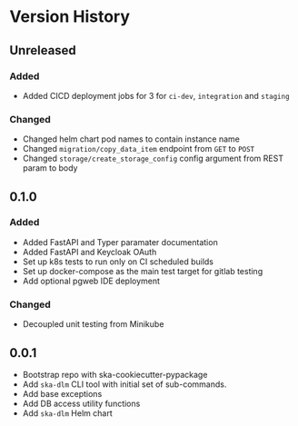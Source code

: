 # Version History

## Unreleased

### Added

* Added CICD deployment jobs for 3 for `ci-dev`, `integration` and `staging`

### Changed

* Changed helm chart pod names to contain instance name
* Changed `migration/copy_data_item` endpoint from `GET` to `POST`
* Changed `storage/create_storage_config` config argument from REST param to body

## 0.1.0

### Added

* Added FastAPI and Typer paramater documentation
* Added FastAPI and Keycloak OAuth
* Set up k8s tests to run only on CI scheduled builds
* Set up docker-compose as the main test target for gitlab testing
* Add optional pgweb IDE deployment

### Changed

* Decoupled unit testing from Minikube

## 0.0.1

* Bootstrap repo with ska-cookiecutter-pypackage
* Add `ska-dlm` CLI tool with initial set of sub-commands.
* Add base exceptions
* Add DB access utility functions
* Add `ska-dlm` Helm chart
